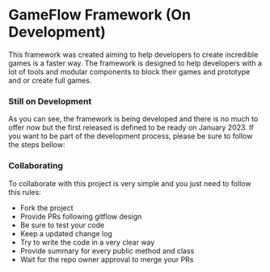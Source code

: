 # GameFlow Framework (On Development)
This framework was created aiming to help developers to create incredible games
is a faster way.
The framework is designed to help developers with a lot of tools and modular
components to block their games and prototype and or create full games.

### Still on Development
As you can see, the framework is being developed and there is no much to offer now
but the first released is defined to be ready on January 2023. If you want to be part
of the development process, please be sure to follow the steps bellow:

### Collaborating
To collaborate with this project is very simple and you just need to follow this rules:

- Fork the project
- Provide PRs following gitflow design
- Be sure to test your code
- Keep a updated change log
- Try to write the code in a very clear way
- Provide summary for every public method and class
- Wait for the repo owner approval to merge your PRs
